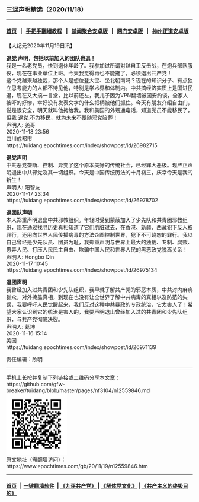 ### 三退声明精选（2020/11/18）
------------------------

#### [首页](https://github.com/gfw-breaker/banned-news1/blob/master/README.md) &nbsp;&nbsp;|&nbsp;&nbsp; [手把手翻墙教程](https://github.com/gfw-breaker/guides/wiki) &nbsp;&nbsp;|&nbsp;&nbsp; [禁闻聚合安卓版](https://github.com/gfw-breaker/bn-android) &nbsp;&nbsp;|&nbsp;&nbsp; [网门安卓版](https://github.com/oGate2/oGate) &nbsp;&nbsp;|&nbsp;&nbsp; [神州正道安卓版](https://github.com/SzzdOgate/update) 



<div class="post_content" id="artbody" itemprop="articleBody">
 <!-- article content begin -->
 <p>
  【大纪元2020年11月19日讯】
 </p>
 <p>
  <strong>
   <a href="https://www.epochtimes.com/gb/tag/%E9%80%80%E5%85%9A.html">
    退党
   </a>
   声明，包括以前加入的团队也退！
  </strong>
  <br/>
  我是一名老党员，快到退休年龄了。我参加过所谓对越自卫反击战，在炮兵部队服役，现在在事业单位上班。今天我觉得再也不能拖了，必须退出共产党！
  <br/>
  这个党越来越独裁，那个人是想位登大宝、坐北朝南吗？现在的知识分子、有点独立思考能力的人都不待见他，特别是学术界和体制内。中共搞经济实质上是国进民退，现在又大搞一言堂，比以前还左，我儿子因为VPN翻墙被国安约谈，全家人被吓的好惨，幸好没有发表文字的什么把柄被他们抓住。今天有朋友介绍自由门，说是很安全，明天就叫他拷给我。我和美国的外甥通电话，知道党员不能移民了，但我
  <a href="https://www.epochtimes.com/gb/tag/%E9%80%80%E5%85%9A.html">
   退党
  </a>
  不为移民，就为未来不跟随邪党陪葬！
  <br/>
  声明人: 尧哥
  <br/>
  2020-11-18 23:56
  <br/>
  四川成都市
  <br/>
  https://tuidang.epochtimes.com/index/showpost/id/26982715
 </p>
 <p>
  <strong>
   退党声明
  </strong>
  <br/>
  中共恶党垄断、控制、异变了这个原本美好的传统社会，已经罪大恶极。现严正声明退出中共邪党及其一切组织。今天是中国传统历法的十月初三，庆幸今天是我的新生！
  <br/>
  声明人: 阳智友
  <br/>
  2020-11-17 23:34
  <br/>
  https://tuidang.epochtimes.com/index/showpost/id/26978702
 </p>
 <p>
  <strong>
   退团队声明
  </strong>
  <br/>
  本人郑重声明退出中共邪教组织。年轻时受到蒙蔽加入了少先队和共青团邪教组织，现在通过找寻历史真相知道了它们肮脏过去，在香港、新疆、西藏犯下反人权罪行，还用向世界人民传播病毒的方法企图控制世界，犯下不可饶恕的罪行。我以自己曾经是少先队员、团员为耻，我郑重声明与世界上最大的独裁、专制、腐败、愚弄人民、打压人民民主自由、欺骗中国人民和世界人民的黑恶政党脱离关系！
  <br/>
  声明人: Hongbo Qin
  <br/>
  2020-11-17 10:45
  <br/>
  https://tuidang.epochtimes.com/index/showpost/id/26975134
 </p>
 <p>
  <strong>
   退团声明
  </strong>
  <br/>
  我曾经加入过共青团和少先队组织，我早就了解共产党的邪恶本质，中共对内麻痹群众，对外掩盖真相，到现在也没有让全世界了解中共病毒的真相以及防范的失误，我要呼吁人民觉醒起来，我们反对这种中共暴政的专政统治，它太害人了！希望大家认识到它的统治是害人的，我要声明退出曾经加入过的共青团和少先队组织，与共产党彻底决裂。
  <br/>
  声明人: 葛坤
  <br/>
  2020-11-16 15:14
  <br/>
  美国
  <br/>
  https://tuidang.epochtimes.com/index/showpost/id/26971139
 </p>
 <p>
  责任编辑：欣明
 </p>
 <!-- article content end -->
 <div id="below_article_ad">
 </div>
</div>

<hr/>
手机上长按并复制下列链接或二维码分享本文章：<br/>
https://github.com/gfw-breaker/tuidang/blob/master/pages/nf3104/n12559846.md <br/>
<a href='https://github.com/gfw-breaker/tuidang/blob/master/pages/nf3104/n12559846.md'><img src='https://github.com/gfw-breaker/tuidang/blob/master/pages/nf3104/n12559846.md.png'/></a> <br/>
原文地址（需翻墙访问）：https://www.epochtimes.com/gb/20/11/19/n12559846.htm


------------------------
#### [首页](https://github.com/gfw-breaker/banned-news/blob/master/README.md) &nbsp;|&nbsp; [一键翻墙软件](https://github.com/gfw-breaker/nogfw/blob/master/README.md) &nbsp;| [《九评共产党》](https://github.com/gfw-breaker/9ping.md/blob/master/README.md#九评之一评共产党是什么) | [《解体党文化》](https://github.com/gfw-breaker/jtdwh.md/blob/master/README.md) | [《共产主义的终极目的》](https://github.com/gfw-breaker/gczydzjmd.md/blob/master/README.md)


<img src='http://gfw-breaker.win/tuidang/pages/nf3104/n12559846.md' width='0px' height='0px'/>